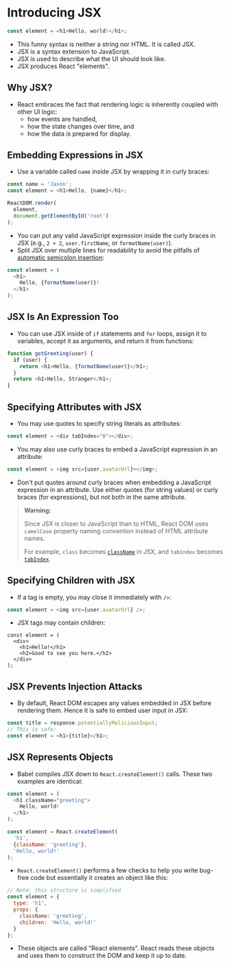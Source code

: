 # Introducing JSX
```js
const element = <h1>Hello, world!</h1>;
```
- This funny syntax is neither a string nor HTML. It is called JSX.
- JSX is a syntax extension to JavaScript.
- JSX is used to describe what the UI should look like.
- JSX produces React "elements".

## Why JSX?
- React embraces the fact that rendering logic is inherently coupled with other UI logic:
  - how events are handled,
  - how the state changes over time, and
  - how the data is prepared for display.

## Embedding Expressions in JSX
- Use a variable called `name` inside JSX by wrapping it in curly braces:
```js
const name = 'Jason';
const element = <h1>Hello, {name}</h1>;

ReactDOM.render(
  element,
  document.getElementById('root')
);
```
- You can put any valid JavaScript expression inside the curly braces in JSX (e.g., `2 + 2`, `user.firstName`, or `formatName(user)`).
- Split JSX over multiple lines for readability to avoid the pitfalls of [automatic semicolon insertion](https://stackoverflow.com/q/2846283):
```js
const element = (
  <h1>
    Hello, {formatName(user)}!
  </h1>
);
```

## JSX Is An Expression Too
- You can use JSX inside of `if` statements and `for` loops, assign it to variables, accept it as arguments, and return it from functions:
```js
function getGreeting(user) {
  if (user) {
    return <h1>Hello, {formatName(user)}</h1>;
  }
  return <h1>Hello, Stranger</h1>;
}
```

## Specifying Attributes with JSX
- You may use quotes to specify string literals as attributes:
```js
const element = <div tabIndex="0"></div>;
```
- You may also use curly braces to embed a JavaScript expression in an attribute:
```js
const element = <img src={user.avatarUrl}></img>;
```
- Don't put quotes around curly braces when embedding a JavaScript expression in an attribute. Use either quotes (for string values) or curly braces (for expressions), but not both in the same attribute.

> **Warning:**
> 
> Since JSX is closer to JavaScript than to HTML, React DOM uses `camelCase` property naming convention instead of HTML attribute names.
> 
> For example, `class` becomes [`className`](https://developer.mozilla.org/en-US/docs/Web/API/Element/className) in JSX, and `tabindex` becomes [`tabIndex`](https://developer.mozilla.org/en-US/docs/Web/API/HTMLElement/tabIndex).

## Specifying Children with JSX
- If a tag is empty, you may close it immediately with `/>`:
```js
const element = <img src={user.avatarUrl} />;
```
- JSX tags may contain children:
```
const element = (
  <div>
    <h1>Hello!</h1>
    <h2>Good to see you here.</h2>
  </div>
);
```

## JSX Prevents Injection Attacks
- By default, React DOM escapes any values embedded in JSX before rendering them. Hence it is safe to embed user input in JSX:
```js
const title = response.potentiallyMaliciousInput;
// This is safe:
const element = <h1>{title}</h1>;
```

## JSX Represents Objects
- Babel compiles JSX down to `React.createElement()` calls. These two examples are identical:
```js
const element = (
  <h1 className="greeting">
    Hello, world!
  </h1>
);
```
```js
const element = React.createElement(
  'h1',
  {className: 'greeting'},
  'Hello, world!'
);
```
- `React.createElement()` performs a few checks to help you write bug-free code but essentially it creates an object like this:
```js
// Note: this structure is simplified
const element = {
  type: 'h1',
  props: {
    className: 'greeting',
    children: 'Hello, world!'
  }
};
```
- These objects are called "React elements". React reads these objects and uses them to construct the DOM and keep it up to date.
